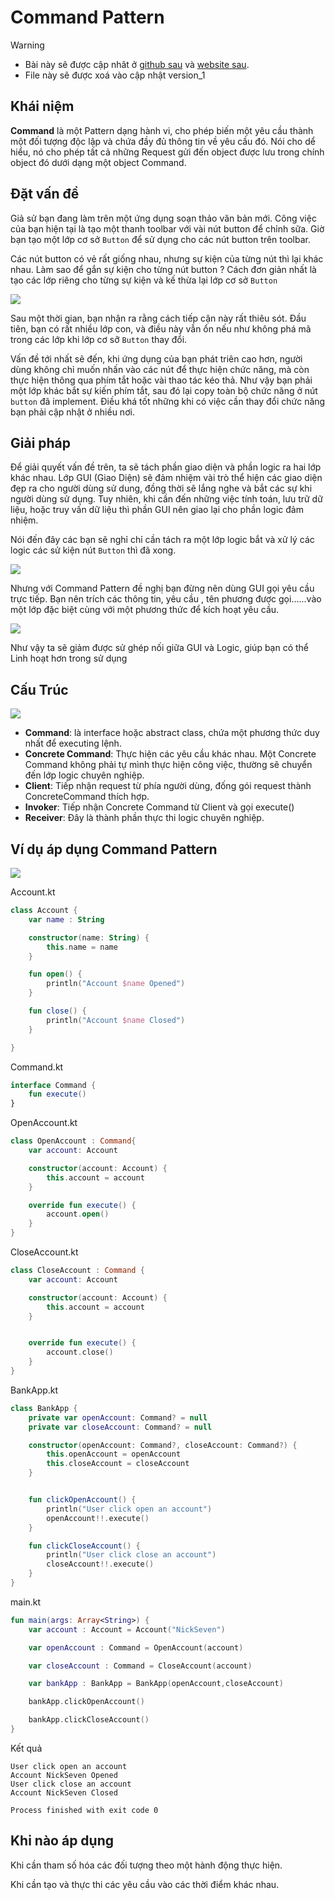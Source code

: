 # Command Pattern

> [!WARNING]
> * Bài này sẽ được cập nhât ở [github sau](https://github.com/nguyenphuc22/Design-Patterns/blob/main/Writerside/topics/Singleton.md) và [website sau](https://nguyenphuc22.github.io/Design-Patterns/singleton.html).
> * File này sẽ được xoá vào cập nhật version_1


## Khái niệm

**Command** là một Pattern dạng hành vi, cho phép biến một yêu cầu thành một đối tượng độc lập và chứa đầy đủ thông tin về yêu cầu đó. Nói cho dể hiểu, nó cho phép tất cả những Request gửi đến object được lưu trong chính object đó dưới dạng một object Command.

## Đặt vấn đề

Giả sử bạn đang làm trên một ứng dụng soạn thảo văn bản mới. Công việc của bạn hiện tại là tạo một thanh toolbar với vài nút button để chỉnh sữa. Giờ bạn tạo một lớp cơ sở `Button` để sử dụng cho các nút button trên toolbar.

Các nút button có vẻ rất giống nhau, nhưng sự kiện của từng nút thì lại khác nhau. Làm sao để gắn sự kiện cho từng nút button ? Cách đơn giản nhất là tạo các lớp riêng cho từng sự kiện và kế thừa lại lớp cơ sở `Button`

![](Images/problem.png)

Sau một thời gian, bạn nhận ra rằng cách tiếp cận này rất thiêu sót. Đầu tiên, bạn có rất nhiều lớp con, và điều này vẫn ổn nếu như không phá mã trong các lớp khi lớp cơ sỡ `Button` thay đổi.

Vấn đề tới nhất sẽ đến, khi ứng dụng của bạn phát triên cao hơn, người dùng không chỉ muốn nhấn vào các nút để thực hiện chức năng, mà còn  thực hiện thông qua phím tắt hoặc vài thao tác kéo thả. Như vậy bạn phải một lớp khác bắt sự kiến phím tắt, sau đó lại copy toàn bộ chức năng ở nút `button` đã implement. Điều khá tốt những khi có việc cần thay đổi chức năng bạn phải cập nhật ở nhiều nơi.

## Giải pháp

Để giải quyết vấn đề trên, ta sẽ tách phần giao diện và phần logic ra hai lớp khác nhau. Lớp GUI (Giao Diện) sẽ đảm nhiệm vài trò thể hiện các giao diện đẹp ra cho người dùng sử dung, đồng thời sẽ lắng nghe và bắt các sự khi người dùng sử dụng. Tuy nhiên, khi cần đến những việc tính toán, lưu trữ dữ liệu, hoặc truy vấn dữ liệu thì phần GUI nên giao lại cho phần logic đảm nhiệm.

Nói đến đây các bạn sẽ nghỉ chỉ cần tách ra một lớp logic bắt và xử lý các logic các sử kiện nút `Button` thì đã xong.

![](Images/solution.png)

Nhưng với Command Pattern đề nghị bạn đừng nên dùng GUI gọi yêu cầu trực tiếp. Bạn nên trích các thông tin, yêu cầu , tên phương được gọi......vào một lớp đặc biệt cùng với một phương thức để kích hoạt yêu cầu.

![](Images/solution2.png)

Như vậy ta sẽ giảm được sử ghép nối giữa GUI và Logic, giúp bạn có thể Linh hoạt hơn trong sử dụng

## Cấu Trúc

![](Images/struct.png)

- **Command**: là interface hoặc abstract class, chứa một phương thức duy nhất để executing lệnh.
- **Concrete Command**: Thực hiện các yêu cầu khác nhau. Một Concrete Command không phải tự mình thực hiện công việc, thường sẽ chuyển đến lớp logic chuyên nghiệp.
- **Client**: Tiếp nhận request từ phía người dùng, đống gói request thành ConcreteCommand thích hợp.
- **Invoker**: Tiếp nhận Concrete Command từ Client và gọi execute()
- **Receiver**: Đây là thành phần thực thi logic chuyên nghiệp.

## Ví dụ áp dụng Command Pattern

![](Images/vidu.png)

Account.kt

```kotlin
class Account {
    var name : String

    constructor(name: String) {
        this.name = name
    }

    fun open() {
        println("Account $name Opened")
    }

    fun close() {
        println("Account $name Closed")
    }

}
```

Command.kt

```kotlin
interface Command {
    fun execute()
}
```

OpenAccount.kt

```kotlin
class OpenAccount : Command{
    var account: Account

    constructor(account: Account) {
        this.account = account
    }

    override fun execute() {
        account.open()
    }
}
```

CloseAccount.kt

```kotlin
class CloseAccount : Command {
    var account: Account

    constructor(account: Account) {
        this.account = account
    }


    override fun execute() {
        account.close()
    }
}
```

BankApp.kt

```kotlin
class BankApp {
    private var openAccount: Command? = null
    private var closeAccount: Command? = null

    constructor(openAccount: Command?, closeAccount: Command?) {
        this.openAccount = openAccount
        this.closeAccount = closeAccount
    }


    fun clickOpenAccount() {
        println("User click open an account")
        openAccount!!.execute()
    }

    fun clickCloseAccount() {
        println("User click close an account")
        closeAccount!!.execute()
    }
}
```

main.kt

```kotlin
fun main(args: Array<String>) {
    var account : Account = Account("NickSeven")

    var openAccount : Command = OpenAccount(account)

    var closeAccount : Command = CloseAccount(account)

    var bankApp : BankApp = BankApp(openAccount,closeAccount)

    bankApp.clickOpenAccount()

    bankApp.clickCloseAccount()
}
```

Kết quả

```
User click open an account
Account NickSeven Opened
User click close an account
Account NickSeven Closed

Process finished with exit code 0
```

## Khi nào áp dụng

Khi cần tham số hóa các đối tượng theo một hành động thực hiện.

Khi cần tạo và thực thi các yêu cầu vào các thời điểm khác nhau.